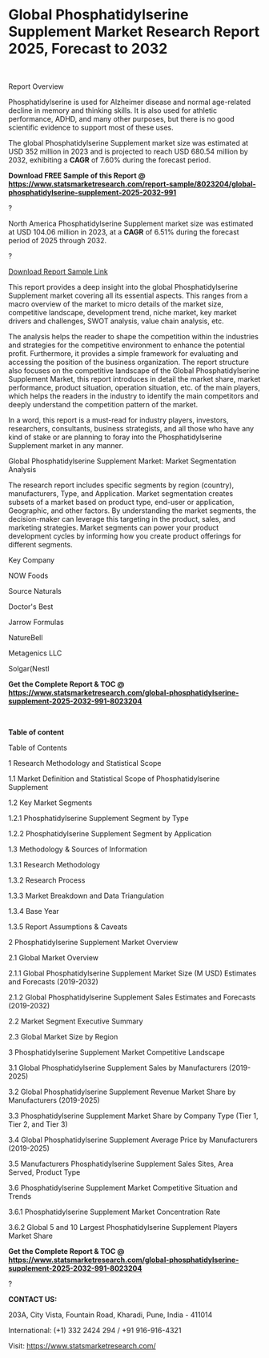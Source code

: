 <h1>Global Phosphatidylserine Supplement Market Research Report 2025, Forecast to 2032</h1><br/><p>Report Overview</p>
 
 
 
 <p>Phosphatidylserine is used for Alzheimer disease and normal age-related decline in memory and thinking skills. It is also used for athletic performance, ADHD, and many other purposes, but there is no good scientific evidence to support most of these uses.</p>
 
 
 
 <p>The global Phosphatidylserine Supplement market size was estimated at USD 352 million in 2023 and is projected to reach USD 680.54 million by 2032, exhibiting a <strong>CAGR</strong> of 7.60% during the forecast period.</p>
 
 
 
 <div><b>Download FREE Sample of this Report @ <a href="https://www.statsmarketresearch.com/download-free-sample/8023204/global-phosphatidylserine-supplement-2025-2032-991">https://www.statsmarketresearch.com/report-sample/8023204/global-phosphatidylserine-supplement-2025-2032-991</a></b></div>
 
 
 
 <p>? </p>
 
 
 
 <p>North America Phosphatidylserine Supplement market size was estimated at USD 104.06 million in 2023, at a <strong>CAGR</strong> of 6.51% during the forecast period of 2025 through 2032.</p>
 
 
 
 <p>? </p>
 
 
 
 <p><a href="https://www.statsmarketresearch.com/download-free-sample/8023204/global-phosphatidylserine-supplement-2025-2032-991">Download Report Sample Link</a></p>
 
 
 
 <p>This report provides a deep insight into the global Phosphatidylserine Supplement market covering all its essential aspects. This ranges from a macro overview of the market to micro details of the market size, competitive landscape, development trend, niche market, key market drivers and challenges, SWOT analysis, value chain analysis, etc.</p>
 
 
 
 <p>The analysis helps the reader to shape the competition within the industries and strategies for the competitive environment to enhance the potential profit. Furthermore, it provides a simple framework for evaluating and accessing the position of the business organization. The report structure also focuses on the competitive landscape of the Global Phosphatidylserine Supplement Market, this report introduces in detail the market share, market performance, product situation, operation situation, etc. of the main players, which helps the readers in the industry to identify the main competitors and deeply understand the competition pattern of the market.</p>
 
 
 
 <p>In a word, this report is a must-read for industry players, investors, researchers, consultants, business strategists, and all those who have any kind of stake or are planning to foray into the Phosphatidylserine Supplement market in any manner.</p>
 
 
 
 <p>Global Phosphatidylserine Supplement Market: Market Segmentation Analysis</p>
 
 
 
 <p>The research report includes specific segments by region (country), manufacturers, Type, and Application. Market segmentation creates subsets of a market based on product type, end-user or application, Geographic, and other factors. By understanding the market segments, the decision-maker can leverage this targeting in the product, sales, and marketing strategies. Market segments can power your product development cycles by informing how you create product offerings for different segments.</p>
 
 
 
 <p>Key Company</p>
 
 
 
 <p>NOW Foods</p>
 
 
 
 <p>Source Naturals</p>
 
 
 
 <p>Doctor&#39;s Best</p>
 
 
 
 <p>Jarrow Formulas</p>
 
 
 
 <p>NatureBell</p>
 
 
 
 <p>Metagenics LLC</p>
 
 
 
 <p>Solgar(Nestl</p>
 
 
 
 <div><b>Get the Complete Report & TOC @ <a href="https://www.statsmarketresearch.com/global-phosphatidylserine-supplement-2025-2032-991-8023204">https://www.statsmarketresearch.com/global-phosphatidylserine-supplement-2025-2032-991-8023204</a></b></div>
 
 
 
 <p><br />
 
 <b>Table of content</b></p>
 
 
 
 <p>Table of Contents<br />
 
 1 Research Methodology and Statistical Scope<br />
 
 1.1 Market Definition and Statistical Scope of Phosphatidylserine Supplement<br />
 
 1.2 Key Market Segments<br />
 
 1.2.1 Phosphatidylserine Supplement Segment by Type<br />
 
 1.2.2 Phosphatidylserine Supplement Segment by Application<br />
 
 1.3 Methodology & Sources of Information<br />
 
 1.3.1 Research Methodology<br />
 
 1.3.2 Research Process<br />
 
 1.3.3 Market Breakdown and Data Triangulation<br />
 
 1.3.4 Base Year<br />
 
 1.3.5 Report Assumptions & Caveats<br />
 
 2 Phosphatidylserine Supplement Market Overview<br />
 
 2.1 Global Market Overview<br />
 
 2.1.1 Global Phosphatidylserine Supplement Market Size (M USD) Estimates and Forecasts (2019-2032)<br />
 
 2.1.2 Global Phosphatidylserine Supplement Sales Estimates and Forecasts (2019-2032)<br />
 
 2.2 Market Segment Executive Summary<br />
 
 2.3 Global Market Size by Region<br />
 
 3 Phosphatidylserine Supplement Market Competitive Landscape<br />
 
 3.1 Global Phosphatidylserine Supplement Sales by Manufacturers (2019-2025)<br />
 
 3.2 Global Phosphatidylserine Supplement Revenue Market Share by Manufacturers (2019-2025)<br />
 
 3.3 Phosphatidylserine Supplement Market Share by Company Type (Tier 1, Tier 2, and Tier 3)<br />
 
 3.4 Global Phosphatidylserine Supplement Average Price by Manufacturers (2019-2025)<br />
 
 3.5 Manufacturers Phosphatidylserine Supplement Sales Sites, Area Served, Product Type<br />
 
 3.6 Phosphatidylserine Supplement Market Competitive Situation and Trends<br />
 
 3.6.1 Phosphatidylserine Supplement Market Concentration Rate<br />
 
 3.6.2 Global 5 and 10 Largest Phosphatidylserine Supplement Players Market Share</p>
 
 
 
 <div><b>Get the Complete Report & TOC @ <a href="https://www.statsmarketresearch.com/global-phosphatidylserine-supplement-2025-2032-991-8023204">https://www.statsmarketresearch.com/global-phosphatidylserine-supplement-2025-2032-991-8023204</a></b></div>
 
 
 
 <p>? </p>
 
 
 
 <p><b>CONTACT US:</b><br />
 
 203A, City Vista, Fountain Road, Kharadi, Pune, India - 411014<br />
 
 International: (+1) 332 2424 294 / +91 916-916-4321<br />
 
 Visit: <a href="https://www.statsmarketresearch.com/">https://www.statsmarketresearch.com/</a></p>